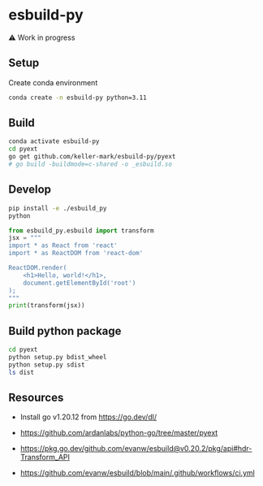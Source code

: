 # esbuild-py

:warning: Work in progress

## Setup

Create conda environment

```sh
conda create -n esbuild-py python=3.11
```

## Build

```sh
conda activate esbuild-py
cd pyext
go get github.com/keller-mark/esbuild-py/pyext
# go build -buildmode=c-shared -o _esbuild.so
```

## Develop

```sh
pip install -e ./esbuild_py
python
```

```python
from esbuild_py.esbuild import transform
jsx = """
import * as React from 'react'
import * as ReactDOM from 'react-dom'

ReactDOM.render(
    <h1>Hello, world!</h1>,
    document.getElementById('root')
);
"""
print(transform(jsx))
```

## Build python package

```sh
cd pyext
python setup.py bdist_wheel
python setup.py sdist
ls dist
```

## Resources

- Install go v1.20.12 from https://go.dev/dl/


- https://github.com/ardanlabs/python-go/tree/master/pyext
- https://pkg.go.dev/github.com/evanw/esbuild@v0.20.2/pkg/api#hdr-Transform_API
- https://github.com/evanw/esbuild/blob/main/.github/workflows/ci.yml